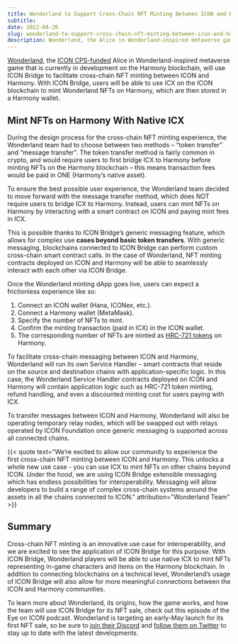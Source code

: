 ```yaml
---
title: Wonderland to Support Cross-Chain NFT Minting Between ICON and Harmony With ICON Bridge
subtitle: 
date: 2022-04-26
slug: wonderland-to-support-cross-chain-nft-minting-between-icon-and-harmony-with-icon-bridge
description: Wonderland, the Alice in Wonderland-inspired metaverse game that is currently in development, will use ICON Bridge to facilitate cross-chain NFT minting between ICON and Harmony.
---
```


[Wonderland](https://wonderland.game), the [ICON CPS-funded](https://cps.icon.community) Alice in Wonderland-inspired metaverse game that is currently in development on the Harmony blockchain, will use ICON Bridge to facilitate cross-chain NFT minting between ICON and Harmony. With ICON Bridge, users will be able to use ICX on the ICON blockchain to mint Wonderland NFTs on Harmony, which are then stored in a Harmony wallet.

## Mint NFTs on Harmony With Native ICX

During the design process for the cross-chain NFT minting experience, the Wonderland team had to choose between two methods – “token transfer” and “message transfer”. The token transfer method is fairly common in crypto, and would require users to first bridge ICX to Harmony before minting NFTs on the Harmony blockchain – this means transaction fees would be paid in ONE (Harmony’s native asset).

To ensure the best possible user experience, the Wonderland team decided to move forward with the message transfer method, which does NOT require users to bridge ICX to Harmony. Instead, users can mint NFTs on Harmony by interacting with a smart contract on ICON and paying mint fees in ICX.

This is possible thanks to ICON Bridge’s generic messaging feature, which allows for complex use **cases beyond basic token transfers**. With generic messaging, blockchains connected to ICON Bridge can perform custom cross-chain smart contract calls. In the case of Wonderland, NFT minting contracts deployed on ICON and Harmony will be able to seamlessly interact with each other via ICON Bridge.

Once the Wonderland minting dApp goes live, users can expect a frictionless experience like so:

1. Connect an ICON wallet (Hana, ICONex, etc.).
2. Connect a Harmony wallet (MetaMask).
3. Specify the number of NFTs to mint.
4. Confirm the minting transaction (paid in ICX) in the ICON wallet.
5. The corresponding number of NFTs are minted as [HRC-721 tokens](https://docs.harmony.one/home/developers/tutorials/deploying-hrc721-nft) on Harmony.

To facilitate cross-chain messaging between ICON and Harmony, Wonderland will run its own Service Handler – smart contracts that reside on the source and destination chains with application-specific logic. In this case, the Wonderland Service Handler contracts deployed on ICON and Harmony will contain application logic such as HRC-721 token minting, refund handling, and even a discounted minting cost for users paying with ICX.

To transfer messages between ICON and Harmony, Wonderland will also be operating temporary relay nodes, which will be swapped out with relays operated by ICON Foundation once generic messaging is supported across all connected chains.

{{< quote text="We’re excited to allow our community to experience the first cross-chain NFT minting between ICON and Harmony. This unlocks a whole new use case - you can use ICX to mint NFTs on other chains beyond ICON. Under the hood, we are using ICON Bridge extensible messaging which has endless possibilities for interoperability. Messaging will allow developers to build a range of complex cross-chain systems around the assets in all the chains connected to ICON." attribution="Wonderland Team" >}}

## Summary

Cross-chain NFT minting is an innovative use case for interoperability, and we are excited to see the application of ICON Bridge for this purpose. With ICON Bridge, Wonderland players will be able to use native ICX to mint NFTs representing in-game characters and items on the Harmony blockchain. In addition to connecting blockchains on a technical level, Wonderland’s usage of ICON Bridge will also allow for more meaningful connections between the ICON and Harmony communities.

To learn more about Wonderland, its origins, how the game works, and how the team will use ICON Bridge for its NFT sale, check out this episode of the Eye on ICON podcast. Wonderland is targeting an early-May launch for its first NFT sale, so be sure to [join their Discord](https://discord.gg/8PmfFRsqJS) and [follow them on Twitter](https://twitter.com/_WonderlandG) to stay up to date with the latest developments.